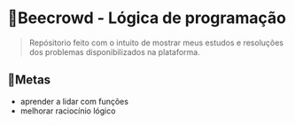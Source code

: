 # 🐝Beecrowd - Lógica de programação
> Repósitorio feito com o intuito de mostrar meus estudos e resoluções dos problemas disponibilizados na plataforma.

## 📝Metas 
- aprender a lidar com funções
- melhorar raciocínio lógico
